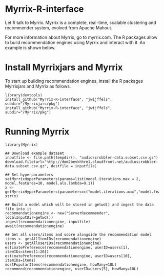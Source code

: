 Myrrix-R-interface
==================

Let R talk to Myrrix. Myrrix is a complete, real-time, scalable clustering and recommender system, evolved from Apache Mahout.

For more information about Myrrix, go to myrrix.com.
The R packages allow to build recommendation engines using Myrrix and interact with it.
An example is shown below.

# Install Myrrixjars and Myrrix
To start up building recommendation engines, install the R packages Myrrixjars and Myrrix as follows.

    library(devtools)
    install_github("Myrrix-R-interface", "jwijffels", subdir="/Myrrixjars/pkg")
    install_github("Myrrix-R-interface", "jwijffels", subdir="/Myrrix/pkg")

# Running Myrrix

    library(Myrrix)
    
    ## Download example dataset
    inputfile <- file.path(tempdir(), "audioscrobbler-data.subset.csv.gz")
    download.file(url="http://dom2bevkhhre1.cloudfront.net/audioscrobbler-data.subset.csv.gz", destfile = inputfile)
    
    ## Set hyperparameters
    setMyrrixHyperParameters(params=list(model.iterations.max = 2, model.features=10, model.als.lambda=0.1))
    x <- getMyrrixHyperParameters(parameters=c("model.iterations.max","model.features","model.als.lambda"))
    str(x)
    
    ## Build a model which will be stored in getwd() and ingest the data file into it
    recommendationengine <- new("ServerRecommender", localInputDir=getwd())
    ingest(recommendationengine, inputfile)
    await(recommendationengine)
    
    ## Get all users/items and score alongside the recommendation model
    items <- getAllItemIDs(recommendationengine)
    users <- getAllUserIDs(recommendationengine)
    estimatePreference(recommendationengine, userID=users[1], itemIDs=items[1:20])
    estimatePreference(recommendationengine, userID=users[10], itemIDs=items)
    mostPopularItems(recommendationengine, howMany=10L)
    recommend(recommendationengine, userID=users[5], howMany=10L)
